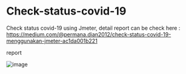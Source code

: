 # Check-status-covid-19

Check status covid-19 using Jmeter, detail report can be check here : https://medium.com/@permana.dian2012/check-status-covid-19-menggunakan-jmeter-ac1da001b221

report

![image](https://user-images.githubusercontent.com/18004033/226505106-e3bef38a-3933-4575-9142-066f706004fd.png)
